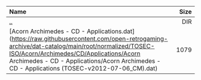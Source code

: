 |Name|Size|
|:---|---:|
|[..](../index.html)|DIR|
|[Acorn Archimedes - CD - Applications.dat](https://raw.githubusercontent.com/open-retrogaming-archive/dat-catalog/main/root/normalized/TOSEC-ISO/Acorn/Archimedes/CD/Applications/Acorn Archimedes - CD - Applications/Acorn Archimedes - CD - Applications (TOSEC-v2012-07-06_CM).dat)|1079|
